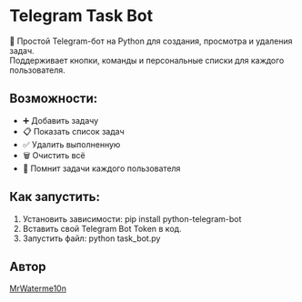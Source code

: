 # Telegram Task Bot

📝 Простой Telegram-бот на Python для создания, просмотра и удаления задач.  
Поддерживает кнопки, команды и персональные списки для каждого пользователя.

## Возможности:
- ➕ Добавить задачу
- 📋 Показать список задач
- ✅ Удалить выполненную
- 🗑 Очистить всё
- 🧠 Помнит задачи каждого пользователя

## Как запустить:
1. Установить зависимости: pip install python-telegram-bot
2. Вставить свой Telegram Bot Token в код.
3. Запустить файл: python task_bot.py


## Автор
[MrWaterme10n](https://github.com/MrWaterme10n)